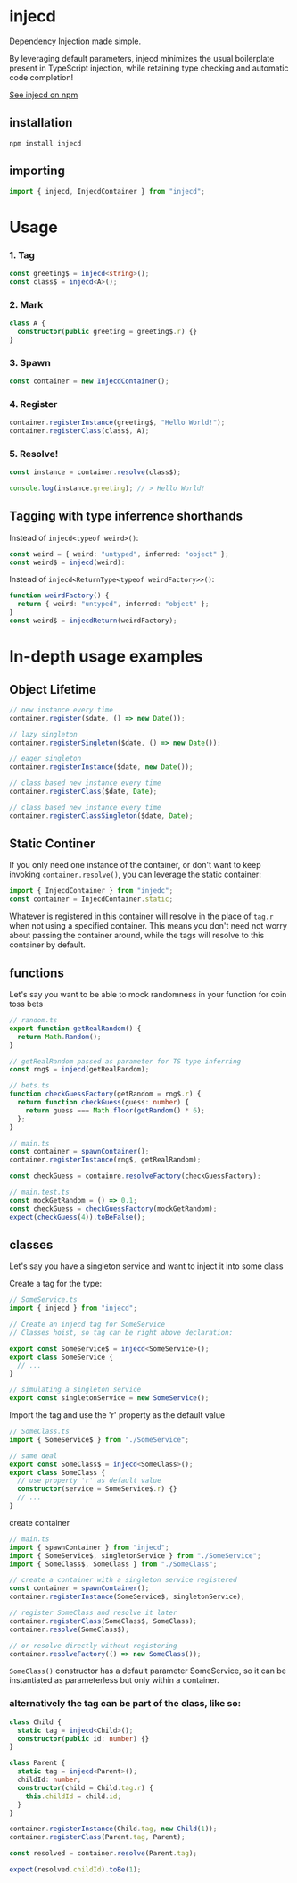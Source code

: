 # injecd

Dependency Injection made simple.

By leveraging default parameters, injecd minimizes the usual boilerplate present in TypeScript injection, while retaining type checking and automatic code completion!

[See injecd on npm](https://www.npmjs.com/package/injecd)

## installation

```
npm install injecd
```

## importing

```ts
import { injecd, InjecdContainer } from "injecd";
```

# Usage

### 1. Tag

```ts
const greeting$ = injecd<string>();
const class$ = injecd<A>();
```

### 2. Mark

```ts
class A {
  constructor(public greeting = greeting$.r) {}
}
```

### 3. Spawn

```ts
const container = new InjecdContainer();
```

### 4. Register

```ts
container.registerInstance(greeting$, "Hello World!");
container.registerClass(class$, A);
```

### 5. Resolve!

```ts
const instance = container.resolve(class$);

console.log(instance.greeting); // > Hello World!
```

## Tagging with type inferrence shorthands

Instead of `injecd<typeof weird>()`:

```ts
const weird = { weird: "untyped", inferred: "object" };
const weird$ = injecd(weird):
```

Instead of `injecd<ReturnType<typeof weirdFactory>>()`:

```ts
function weirdFactory() {
  return { weird: "untyped", inferred: "object" };
}
const weird$ = injecdReturn(weirdFactory);
```

# In-depth usage examples

## Object Lifetime

```ts
// new instance every time
container.register($date, () => new Date());

// lazy singleton
container.registerSingleton($date, () => new Date());

// eager singleton
container.registerInstance($date, new Date());

// class based new instance every time
container.registerClass($date, Date);

// class based new instance every time
container.registerClassSingleton($date, Date);
```

## Static Continer

If you only need one instance of the container, or don't want to keep invoking `container.resolve()`, you can leverage the static container:

```ts
import { InjecdContainer } from "injedc";
const container = InjecdContainer.static;
```

Whatever is registered in this container will resolve in the place of `tag.r` when not using a specified container. This means you don't need not worry about passing the container around, while the tags will resolve to this container by default.

## functions

Let's say you want to be able to mock randomness in your function for coin toss bets

```ts
// random.ts
export function getRealRandom() {
  return Math.Random();
}

// getRealRandom passed as parameter for TS type inferring
const rng$ = injecd(getRealRandom);
```

```ts
// bets.ts
function checkGuessFactory(getRandom = rng$.r) {
  return function checkGuess(guess: number) {
    return guess === Math.floor(getRandom() * 6);
  };
}
```

```ts
// main.ts
const container = spawnContainer();
container.registerInstance(rng$, getRealRandom);

const checkGuess = containre.resolveFactory(checkGuessFactory);
```

```ts
// main.test.ts
const mockGetRandom = () => 0.1;
const checkGuess = checkGuessFactory(mockGetRandom);
expect(checkGuess(4)).toBeFalse();
```

## classes

Let's say you have a singleton service and want to inject it into some class

Create a tag for the type:

```ts
// SomeService.ts
import { injecd } from "injecd";

// Create an injecd tag for SomeService
// Classes hoist, so tag can be right above declaration:

export const SomeService$ = injecd<SomeService>();
export class SomeService {
  // ...
}

// simulating a singleton service
export const singletonService = new SomeService();
```

Import the tag and use the 'r' property as the default value

```ts
// SomeClass.ts
import { SomeService$ } from "./SomeService";

// same deal
export const SomeClass$ = injecd<SomeClass>();
export class SomeClass {
  // use property 'r' as default value
  constructor(service = SomeService$.r) {}
  // ...
}
```

create container

```ts
// main.ts
import { spawnContainer } from "injecd";
import { SomeService$, singletonService } from "./SomeService";
import { SomeClass$, SomeClass } from "./SomeClass";

// create a container with a singleton service registered
const container = spawnContainer();
container.registerInstance(SomeService$, singletonService);

// register SomeClass and resolve it later
container.registerClass(SomeClass$, SomeClass);
container.resolve(SomeClass$);

// or resolve directly without registering
container.resolveFactory(() => new SomeClass());
```

`SomeClass()` constructor has a default parameter SomeService, so it can be instantiated as parameterless but only within a container.

### alternatively the tag can be part of the class, like so:

```ts
class Child {
  static tag = injecd<Child>();
  constructor(public id: number) {}
}

class Parent {
  static tag = injecd<Parent>();
  childId: number;
  constructor(child = Child.tag.r) {
    this.childId = child.id;
  }
}

container.registerInstance(Child.tag, new Child(1));
container.registerClass(Parent.tag, Parent);

const resolved = container.resolve(Parent.tag);

expect(resolved.childId).toBe(1);
```
